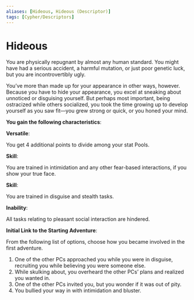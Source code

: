 ```yaml
---
aliases: [Hideous, Hideous (Descriptor)]
tags: [Cypher/Descriptors]
---
```


# Hideous

You are physically repugnant by almost any human standard. You might have had a serious accident, a harmful mutation, or just poor genetic luck, but you are incontrovertibly ugly.

You’ve more than made up for your appearance in other ways, however. Because you have to hide your appearance, you excel at sneaking about unnoticed or disguising yourself. But perhaps most important, being ostracized while others socialized, you took the time growing up to develop yourself as you saw fit—you grew strong or quick, or you honed your mind.

**You gain the following characteristics**:

**Versatile**:

You get 4 additional points to divide among your stat Pools.

**Skill**:

You are trained in intimidation and any other fear-based interactions, if you show your true face.

**Skill**:

You are trained in disguise and stealth tasks.

**Inability**:

All tasks relating to pleasant social interaction are hindered.

**Initial Link to the Starting Adventure**:

From the following list of options, choose how you became involved in the first adventure.

1. One of the other PCs approached you while you were in disguise, recruiting you while believing you were someone else.
2. While skulking about, you overheard the other PCs’ plans and realized you wanted in.
3. One of the other PCs invited you, but you wonder if it was out of pity.
4. You bullied your way in with intimidation and bluster.
